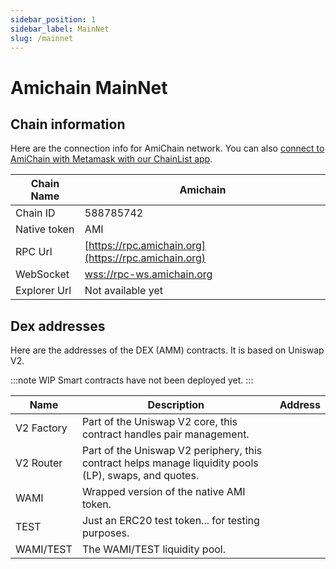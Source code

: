 ```yaml
---
sidebar_position: 1
sidebar_label: MainNet
slug: /mainnet
---
```


# Amichain MainNet

## Chain information
Here are the connection info for AmiChain network.
You can also [connect to AmiChain with Metamask with our ChainList app](https://chainlist.amichain.org).

| Chain Name   | Amichain                                                                   |
|--------------|----------------------------------------------------------------------------|
| Chain ID     | 588785742                                                                  |
| Native token | AMI                                                                        |
| RPC Url      | [https://rpc.amichain.org](https://rpc.amichain.org)                       |
| WebSocket    | [wss://rpc-ws.amichain.org](wss://rpc-ws.amichain.org)                     |
| Explorer Url | Not available yet                                                          |

## Dex addresses
Here are the addresses of the DEX (AMM) contracts.
It is based on Uniswap V2.

:::note WIP
Smart contracts have not been deployed yet.
:::

| Name       | Description                                                                                           | Address |
|------------|-------------------------------------------------------------------------------------------------------|---------|
| V2 Factory | Part of the Uniswap V2 core, this contract handles pair management.                                   |         |
| V2 Router  | Part of the Uniswap V2 periphery, this contract helps manage liquidity pools (LP), swaps, and quotes. |         |
| WAMI       | Wrapped version of the native AMI token.                                                              |         |
| TEST       | Just an ERC20 test token... for testing purposes.                                                     |         |
| WAMI/TEST  | The WAMI/TEST liquidity pool.                                                                         |         |
